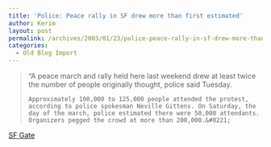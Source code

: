 ```yaml
---
title: 'Police: Peace rally in SF drew more than first estimated'
author: Kerim
layout: post
permalink: /archives/2003/01/23/police-peace-rally-in-sf-drew-more-than-first-estimated/
categories:
  - Old Blog Import
---
```


>   &#8220;A peace march and rally held here last weekend drew at least twice the number of people originally thought, police said Tuesday. 
>   
>   
>     Approximately 100,000 to 125,000 people attended the protest, according to police spokesman Neville Gittens. On Saturday, the day of the march, police estimated there were 50,000 attendants. Organizers pegged the crowd at more than 200,000.&#8221;
>   


<a href="http://www.sfgate.com/cgi-bin/article.cgi?file=/news/archive/2003/01/21/state2140EST0191.DTL&type=printable" onclick="_gaq.push(['_trackEvent', 'outbound-article', 'http://www.sfgate.com/cgi-bin/article.cgi?file=/news/archive/2003/01/21/state2140EST0191.DTL&type=printable', 'SF Gate']);" >SF Gate</a>

